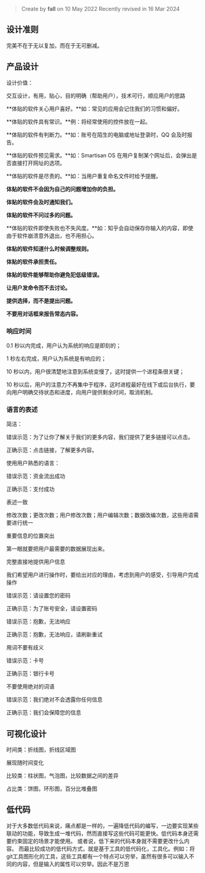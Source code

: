 > Create by **fall** on 10 May 2022
> Recently revised in 16 Mar 2024

## 设计准则

完美不在于无以复加，而在于无可删减。

## 产品设计

设计价值：

交互设计，有用，贴心，目的明确（帮助用户），技术可行，顺应用户的思路



**体贴的软件关心用户喜好。**如：常见的应用会记住我们的习惯和偏好。

**体贴的软件具有常识。**例：将经常使用的控件放在一起。

**体贴的软件有判断力。**如：账号在陌生的电脑或地址登录时，QQ 会及时报告。  

**体贴的软件预见需求。**如：Smartisan OS 在用户复制某个网址后，会弹出是否直接打开网址的选项。

**体贴的软件是尽责的。**如：当用户重复命名文件时给予提醒。

**体贴的软件不会因为自己的问题增加你的负担。** 

**体贴的软件会及时通知我们。**

**体贴的软件不问过多的问题。**

**体贴的软件即使失败也不失风度。**如：知乎会自动保存你输入的内容，即使由于软件崩溃意外退出，也不用担心。

**体贴的软件知道什么时候调整规则。**

**体贴的软件承担责任。**

**体贴的软件能够帮助你避免犯低级错误。** 

**让用户发命令而不去讨论。**

**提供选择，而不是提出问题。**

**不要用对话框来报告常态内容。**

### 响应时间

0.1 秒以内完成，用户认为系统的响应是即刻的；

1 秒左右完成，用户认为系统是有响应的；

10 秒以内，用户很清楚地注意到系统变慢了，这时提供一个进程条很关键；

10 秒以后，用户的注意力不再集中于程序，这时进程最好在线下或后台执行，要向用户明确交待状态和进度，向用户提供剩余时间，取消机制。

### 语言的表述

简洁：

错误示范：为了让你了解关于我们的更多内容，我们提供了更多链接可以点击。

正确示范：点击链接，了解更多内容。



使用用户熟悉的语言：

错误示范：资金流出成功

正确示范：支付成功



表述一致

修改次数；更改次数；用户修改次数；用户编辑次数；数据改编次数，这些用语需要进行统一



重要信息的位置突出

第一眼就要把用户最需要的数据展现出来。



完整直接地提供用户信息

我们希望用户进行操作时，要给出对应的理由，考虑到用户的感受，引导用户完成操作

错误示范：请设置您的密码

正确示范：为了账号安全，请设置密码

错误示范：抱歉，无法响应

正确示范：抱歉，无法响应，请刷新重试



用词不要有歧义

错误示范：卡号

正确示范：银行卡号



不要使用绝对的词语

错误示范：我们绝对不会透露你任何信息

正确示范：我们会保障您的信息





## 可视化设计

时间类：折线图，折线区域图

展现随时间变化

比较类：柱状图，气泡图，比较数据之间的差异

占比类：饼图，环形图，百分比堆叠图

## 低代码

对于大多数低代码来说，痛点都是一样的，一遍降低代码的编写，一边要实现某些联动的功能，导致生成一堆代码，然而直接写这些代码可能更快。低代码本身还需要约束固定的场景才能使用。
或者说，低下来的代码本身就不需要更改什么内容。
而最比较成功的低代码方式，就是基于工具的低代码化，工具化。例如：将git工具图形化的工具，这些工具都有一个特点可以穷举，虽然有很多可以输入不同的内容，但是输入的属性可以穷举。因此不是万恩